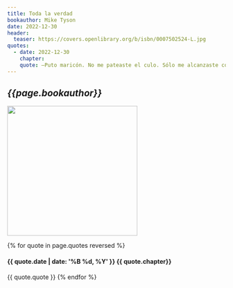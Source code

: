 ```yaml
---
title: Toda la verdad
bookauthor: Mike Tyson
date: 2022-12-30
header:
  teaser: https://covers.openlibrary.org/b/isbn/0007502524-L.jpg
quotes:
  - date: 2022-12-30
    chapter: 
    quote: —Puto maricón. No me pateaste el culo. Sólo me alcanzaste con un puñetazo a traición —dijo. —Ah, ¿así que te golpeé una vez y me bastó para fulminarte, hundiéndote un lado de la cara, rompiéndote dientes, costillas y lo demás?
---
```

## *{{page.bookauthor}}*

<img width="300" src="{{ page.header.teaser }}"/>

{% for quote in page.quotes reversed %}
#### {{ quote.date | date: '%B %d, %Y' }} {{ quote.chapter}}
{{ quote.quote }}
{% endfor %}
